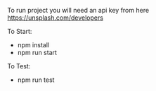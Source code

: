 To run project you will need an api key from here https://unsplash.com/developers

To Start:
  - npm install
  - npm run start

To Test:
  - npm run test
